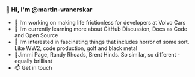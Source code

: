 ### 👋 Hi, I'm @martin-wanerskar

<!--
**martin-wanerskar/martin-wanerskar** is a ✨ _special_ ✨ repository because its `README.md` (this file) appears on your GitHub profile.
-->

- 🔭 I’m working on making life frictionless for developers at Volvo Cars
- 🌱 I’m currently learning more about GitHub Discussion, Docs as Code and Open Source
- 👀 I’m interested in fascinating things that includes horror of some sort. Like WW2, code production, golf and black metal
- 🎸Jimmi Page, Randy Rhoads, Brent Hinds. So similar, so different - equally brilliant 
- 📫 Get in touch



